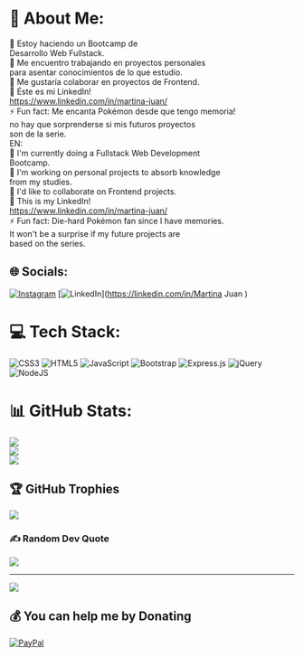 # 💫 About Me:
🌱 Estoy haciendo un Bootcamp de <br>      Desarrollo Web Fullstack.<br>🔭 Me encuentro trabajando en proyectos personales<br>      para asentar conocimientos de lo que estudio.<br>👯 Me gustaría colaborar en proyectos de Frontend.<br>💬 Éste es mi LinkedIn! <br>      https://www.linkedin.com/in/martina-juan/<br>⚡ Fun fact: Me encanta Pokémon desde que tengo memoria!<br>                       no hay que sorprenderse si mis futuros proyectos<br>                       son de la serie.<br>EN:<br>🌱 I'm currently doing a Fullstack Web Development <br>      Bootcamp.<br>🔭 I'm working on personal projects to absorb knowledge<br>     from my studies.<br>👯 I'd like to collaborate on Frontend projects.<br>💬 This is my LinkedIn! <br>      https://www.linkedin.com/in/martina-juan/<br>⚡ Fun fact: Die-hard Pokémon fan since I have memories.<br>                       It won't be a surprise if my future projects are<br>                       based on the series.


## 🌐 Socials:
[![Instagram](https://img.shields.io/badge/Instagram-%23E4405F.svg?logo=Instagram&logoColor=white)](https://instagram.com/_mararmstrong) [![LinkedIn](https://img.shields.io/badge/LinkedIn-%230077B5.svg?logo=linkedin&logoColor=white)](https://linkedin.com/in/Martina Juan ) 

# 💻 Tech Stack:
![CSS3](https://img.shields.io/badge/css3-%231572B6.svg?style=for-the-badge&logo=css3&logoColor=white) ![HTML5](https://img.shields.io/badge/html5-%23E34F26.svg?style=for-the-badge&logo=html5&logoColor=white) ![JavaScript](https://img.shields.io/badge/javascript-%23323330.svg?style=for-the-badge&logo=javascript&logoColor=%23F7DF1E) ![Bootstrap](https://img.shields.io/badge/bootstrap-%23563D7C.svg?style=for-the-badge&logo=bootstrap&logoColor=white) ![Express.js](https://img.shields.io/badge/express.js-%23404d59.svg?style=for-the-badge&logo=express&logoColor=%2361DAFB) ![jQuery](https://img.shields.io/badge/jquery-%230769AD.svg?style=for-the-badge&logo=jquery&logoColor=white) ![NodeJS](https://img.shields.io/badge/node.js-6DA55F?style=for-the-badge&logo=node.js&logoColor=white)
# 📊 GitHub Stats:
![](https://github-readme-stats.vercel.app/api?username=MarArmstrong&theme=dark&hide_border=false&include_all_commits=false&count_private=false)<br/>
![](https://github-readme-streak-stats.herokuapp.com/?user=MarArmstrong&theme=dark&hide_border=false)<br/>
![](https://github-readme-stats.vercel.app/api/top-langs/?username=MarArmstrong&theme=dark&hide_border=false&include_all_commits=false&count_private=false&layout=compact)

## 🏆 GitHub Trophies
![](https://github-profile-trophy.vercel.app/?username=MarArmstrong&theme=dracula&no-frame=false&no-bg=false&margin-w=4)

### ✍️ Random Dev Quote
![](https://quotes-github-readme.vercel.app/api?type=vetical&theme=radical)

---
[![](https://visitcount.itsvg.in/api?id=MarArmstrong&icon=0&color=0)](https://visitcount.itsvg.in)

  ## 💰 You can help me by Donating
  [![PayPal](https://img.shields.io/badge/PayPal-00457C?style=for-the-badge&logo=paypal&logoColor=white)](https://paypal.me/mararmstrong8) 


